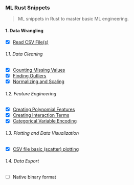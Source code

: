 ### ML Rust Snippets
> ML snippets in Rust to master basic ML engineering.

#### 1. Data Wrangling

- [x] [Read CSV File(s)](csv2struc)

###### 1.1. Data Cleaning
- [x] [Counting Missing Values](csv_missing_custom_delimiter)
- [x] [Finding Outliers](csv_polars_find_outliers)
- [x] [Normalizing and Scaling](csv_polars_normalize)

###### 1.2. Feature Engineering

- [x] [Creating Polynomial Features](csv_polars_polynomial)
- [x] [Creating Interaction Terms](csv_polars_interaction)
- [x] [Categorical Variable Encoding](csv_polars_categorical)

###### 1.3. Plotting and Data Visualization

- [x] [CSV file basic (scatter) plotting](csv_plotters)

###### 1.4. Data Export

- [ ] Native binary format